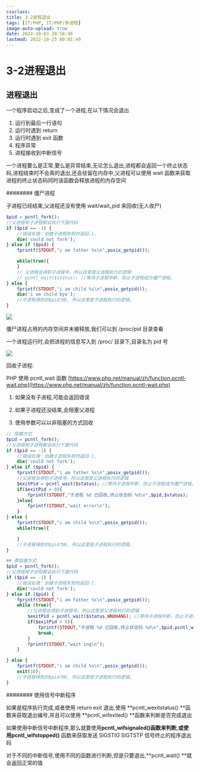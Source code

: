 ```yaml
---
cssclass:
title: 3-2进程退出
tags: [IT/PHP, IT/PHP/多进程]
image-auto-upload: true
date: 2022-10-03 20:58:46
lastmod: 2022-10-25 00:01:49
---
```

# 3-2进程退出
## 进程退出
一个程序启动之后,变成了一个进程,在以下情况会退出

1. 运行到最后一行语句
2. 运行时遇到 return
3. 运行时遇到 exit 函数
4. 程序异常
5. 进程接收到中断信号

一个进程要么是正常,要么是异常结束,无论怎么退出,进程都会返回一个终止状态码,进程结束时不会真的退出,还会驻留在内存中,父进程可以使用 wait 函数来获取进程的终止状态码同时该函数会释放进程的内存空间

######## 僵尸进程

子进程已经结束,父进程还没有使用 wait/wait_pid 来回收(无人收尸)

```PHP
$pid = pcntl_fork();
//父进程和子进程都会执行下面代码
if ($pid == -1) {
    //错误处理：创建子进程失败时返回-1.
    die('could not fork');
} else if ($pid) {
    fprintf(STDOUT,"i am father %s\n",posix_getpid());

    while(true){
    }
    // 父进程会得到子进程号，所以这里是父进程执行的逻辑
    // pcntl_wait($status); //等待子进程中断，防止子进程成为僵尸进程。
} else {
    fprintf(STDOUT,"i am child %s\n",posix_getpid());
    die('i am child bye');
    //子进程得到的$pid为0, 所以这里是子进程执行的逻辑。
}
```

![](https://cdn.jsdelivr.net/gh/ayuayue/cdn/wolai/202201031937055.png)

僵尸进程占用的内存空间并未被释放,我们可以到 /proc/pid 目录查看

一个进程运行时,会把进程的信息写入到 /proc/ 目录下,目录名为 pid 号

![](https://cdn.jsdelivr.net/gh/ayuayue/cdn/wolai/202201031941998.png)

回收子进程:

PHP 使用 pcntl_wait 函数 [https://www.php.net/manual/zh/function.pcntl-wait.php](https://www.php.net/manual/zh/function.pcntl-wait.php)

1. 如果没有子进程,可能会返回错误

2. 如果子进程还没结束,会阻塞父进程

3. 使用参数可以以非阻塞的方式回收


```PHP
// 阻塞方式
$pid = pcntl_fork();
//父进程和子进程都会执行下面代码
if ($pid == -1) {
    //错误处理：创建子进程失败时返回-1.
    die('could not fork');
} else if ($pid) {
    fprintf(STDOUT,"i am father %s\n",posix_getpid());
    //父进程会得到子进程号，所以这里是父进程执行的逻辑
    $exitPid = pcntl_wait($status); //等待子进程中断，防止子进程成为僵尸进程。
    if($exitPid > 0){
        fprintf(STDOUT,"子进程 %d 已回收,终止状态码 %d\n",$pid,$status);
    }else{
        fprintf(STDOUT,"wait error\n");
    }
} else {
    fprintf(STDOUT,"i am child %s\n",posix_getpid());
    while(true){

    }
    //子进程得到的$pid为0, 所以这里是子进程执行的逻辑。
}

```

```PHP
## 费阻塞方式
$pid = pcntl_fork();
//父进程和子进程都会执行下面代码
if ($pid == -1) {
    //错误处理：创建子进程失败时返回-1.
    die('could not fork');
} else if ($pid) {
    fprintf(STDOUT,"i am father %s\n",posix_getpid());
    while (true){
        //父进程会得到子进程号，所以这里是父进程执行的逻辑
        $exitPid = pcntl_wait($status,WNOHANG); //等待子进程中断，防止子进程成为僵尸进程。
        if($exitPid > 0){
            fprintf(STDOUT,"子进程 %d 已回收,终止状态码 %d\n",$pid,pcntl_wexitstatus($status));
            break;
        }
        fprintf(STDOUT,"wait ing\n");
    }

} else {
    fprintf(STDOUT,"i am child %s\n",posix_getpid());
    exit(10);
    //子进程得到的$pid为0, 所以这里是子进程执行的逻辑。
}

```

######## 使用信号中断程序

如果是程序执行完成,或者使用 return exit 退出,使用 **pcntl_wexitstatus() **函数来获取退出编号,并且可以使用 **pcntl_wifexited() **函数来判断是否完成退出

如果使用中断信号中断程序,那么就要使用**pcntl_wifsignaled()**函数来判断,或使用**pcntl_wifstopped()** 函数来获取发送 SIGSTIO SIGTSTP 信号终止的程序退出码

对于不同的中断信号,使用不同的函数进行判断,但是只要退出,**pcntl_wait() **就会返回正常的值
